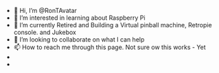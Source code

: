 - 👋 Hi, I’m @RonTAvatar
- 👀 I’m interested in learning about Raspberry Pi
- 🌱 I’m currently Retired and Building a Virtual pinball machine, Retropie console. and Jukebox
- 💞️ I’m looking to collaborate on what I can help
- 📫 How to reach me through this page. Not sure ow this works - Yet
- 
- 

<!---
RonTAvatar/RonTAvatar is a ✨ special ✨ repository because its `README.md` (this file) appears on your GitHub profile.
You can click the Preview link to take a look at your changes.
--->
